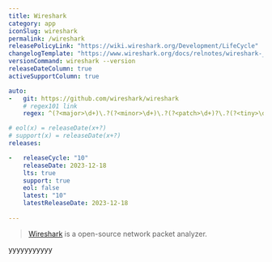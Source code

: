 ```yaml
---
title: Wireshark
category: app
iconSlug: wireshark
permalink: /wireshark
releasePolicyLink: "https://wiki.wireshark.org/Development/LifeCycle"
changelogTemplate: "https://www.wireshark.org/docs/relnotes/wireshark-__LATEST__.html"
versionCommand: wireshark --version
releaseDateColumn: true
activeSupportColumn: true

auto:
-   git: https://github.com/wireshark/wireshark
    # regex101 link
    regex: ^(?<major>\d+)\.?(?<minor>\d+)\.?(?<patch>\d+)?\.?(?<tiny>\d+)?$

# eol(x) = releaseDate(x+?)
# support(x) = releaseDate(x+?)
releases:

-   releaseCycle: "10"
    releaseDate: 2023-12-18
    lts: true
    support: true
    eol: false
    latest: "10"
    latestReleaseDate: 2023-12-18
    
---
```


> [Wireshark](https://www.wireshark.org/docs/wsug_html/#ChIntroWhatIs) is a open-source network packet analyzer. 

yyyyyyyyyyy
